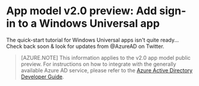 <properties
    pageTitle="App Model v2.0 Windows Universal App | Microsoft Azure"
    description="How to build an Windows Universal app that signs users in with both personal Microsoft Account and work or school accounts."
    services="active-directory"
    documentationCenter=""
    authors="dstrockis"
    manager="mbaldwin"
    editor=""/>

<tags
    ms.service="active-directory"
    ms.workload="identity"
    ms.topic="article"
  ms.tgt_pltfrm="mobile-windows-store"
    ms.devlang="dotnet"
    ms.date="12/09/2015"
    ms.author="dastrock"/>

  # App model v2.0 preview: Add sign-in to a Windows Universal app

  The quick-start tutorial for Windows Universal apps isn't quite ready... Check back soon & look for updates from @AzureAD on Twitter.

  > [AZURE.NOTE]
    This information applies to the v2.0 app model public preview.  For instructions on how to integrate with the generally available Azure AD service, please refer to the [Azure Active Directory Developer Guide](active-directory-developers-guide.md).

